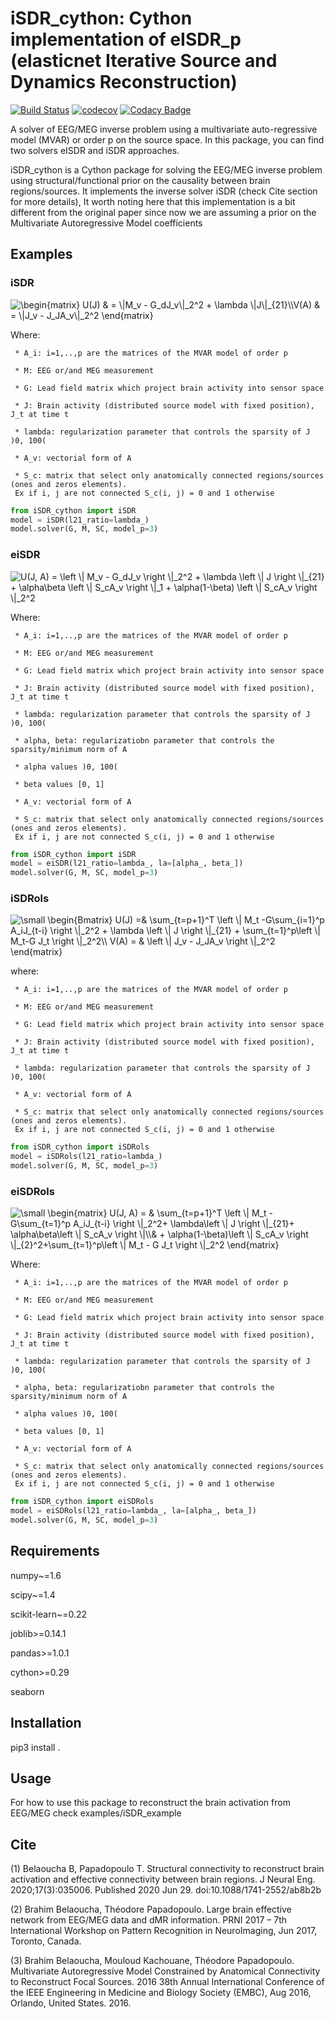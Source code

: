 # iSDR_cython: Cython implementation of eISDR_p (elasticnet Iterative Source and Dynamics Reconstruction)
[![Build Status](https://travis-ci.com/BBELAOUCHA/iSDR_cython.svg?branch=development)](https://travis-ci.com/BBELAOUCHA/iSDR_cython)
[![codecov](https://codecov.io/gh/BBELAOUCHA/iSDR_cython/branch/development/graph/badge.svg)](https://codecov.io/gh/BBELAOUCHA/iSDR_cython)
[![Codacy Badge](https://api.codacy.com/project/badge/Grade/555130d02e134e819bc599b93cfe53c9)](https://www.codacy.com/manual/BBELAOUCHA/iSDR_cython?utm_source=github.com&amp;utm_medium=referral&amp;utm_content=BBELAOUCHA/iSDR_cython&amp;utm_campaign=Badge_Grade)

A solver of EEG/MEG inverse problem using a multivariate auto-regressive model (MVAR) or order p on the source space. In this package, you can find two solvers eISDR and iSDR approaches.


     

iSDR_cython is a Cython package for solving the EEG/MEG inverse problem using structural/functional prior on the causality between brain regions/sources.
It implements the inverse solver iSDR (check Cite section for more details), It worth noting here that this implementation is a bit different from the original 
paper since now we are assuming a prior on the Multivariate Autoregressive Model coefficients

## Examples

### iSDR

<img src="https://latex.codecogs.com/svg.latex?%5Cbegin%7Bmatrix%7D%20U%28J%29%20%26%20%3D%20%5C%7CM_v%20-%20G_dJ_v%5C%7C_2%5E2%20&plus;%20%5Clambda%20%5C%7CJ%5C%7C_%7B21%7D%20%5C%5C%20V%28A%29%20%26%20%3D%20%5C%7CJ_v%20-%20J_JA_v%5C%7C_2%5E2%20%5Cend%7Bmatrix%7D" title=" \begin{matrix} U(J) & = \|M_v - G_dJ_v\|_2^2 + \lambda \|J\|_{21}\\V(A) & = \|J_v - J_JA_v\|_2^2 \end{matrix} "/>

Where: 

     * A_i: i=1,..,p are the matrices of the MVAR model of order p

     * M: EEG or/and MEG measurement

     * G: Lead field matrix which project brain activity into sensor space

     * J: Brain activity (distributed source model with fixed position), J_t at time t

     * lambda: regularization parameter that controls the sparsity of J )0, 100(
     
     * A_v: vectorial form of A
     
     * S_c: matrix that select only anatomically connected regions/sources (ones and zeros elements).
     Ex if i, j are not connected S_c(i, j) = 0 and 1 otherwise
     
```python
from iSDR_cython import iSDR
model = iSDR(l21_ratio=lambda_)
model.solver(G, M, SC, model_p=3)

```
### eiSDR

<img src="https://latex.codecogs.com/png.latex?U%28J%2C%20A%29%20%3D%20%5Cleft%20%5C%7C%20M_v%20-%20G_dJ_v%20%5Cright%20%5C%7C_2%5E2%20&plus;%20%5Clambda%20%5Cleft%20%5C%7C%20J%20%5Cright%20%5C%7C_%7B21%7D%20&plus;%20%5Calpha%5Cbeta%20%5Cleft%20%5C%7C%20S_cA_v%20%5Cright%20%5C%7C_1%20&plus;%20%5Calpha%281-%5Cbeta%29%20%5Cleft%20%5C%7C%20S_cA_v%20%5Cright%20%5C%7C_2%5E2" title=" U(J, A) = \left \|  M_v - G_dJ_v \right \|_2^2 + \lambda \left \| J \right \|_{21} + \alpha\beta \left \| S_cA_v \right \|_1 + \alpha(1-\beta)  \left \| S_cA_v \right \|_2^2 "/>

Where: 

     * A_i: i=1,..,p are the matrices of the MVAR model of order p

     * M: EEG or/and MEG measurement

     * G: Lead field matrix which project brain activity into sensor space

     * J: Brain activity (distributed source model with fixed position), J_t at time t

     * lambda: regularization parameter that controls the sparsity of J )0, 100(
     
     * alpha, beta: regularizatiobn parameter that controls the sparsity/minimum norm of A
     
     * alpha values )0, 100(
     
     * beta values [0, 1]
     
     * A_v: vectorial form of A
     
     * S_c: matrix that select only anatomically connected regions/sources (ones and zeros elements).
     Ex if i, j are not connected S_c(i, j) = 0 and 1 otherwise
     
```python
from iSDR_cython import iSDR
model = eiSDR(l21_ratio=lambda_, la=[alpha_, beta_])
model.solver(G, M, SC, model_p=3)

```

### iSDRols

<img src="https://latex.codecogs.com/png.latex?%5Csmall%20%5Cbegin%7BBmatrix%7D%20U%28J%29%20%3D%26%20%5Csum_%7Bt%3Dp&plus;1%7D%5ET%20%5Cleft%20%5C%7C%20M_t%20-G%5Csum_%7Bi%3D1%7D%5Ep%20A_iJ_%7Bt-i%7D%20%5Cright%20%5C%7C_2%5E2%20&plus;%20%5Clambda%20%5Cleft%20%5C%7C%20J%20%5Cright%20%5C%7C_%7B21%7D%20&plus;%20%5Csum_%7Bt%3D1%7D%5Ep%5Cleft%20%5C%7C%20M_t-G%20J_t%20%5Cright%20%5C%7C_2%5E2%5C%5C%20V%28A%29%20%3D%20%26%20%5Cleft%20%5C%7C%20J_v%20-%20J_JA_v%20%5Cright%20%5C%7C_2%5E2%20%5Cend%7Bmatrix%7D" title=" \small 
\begin{Bmatrix} U(J) =& \sum_{t=p+1}^T \left \| M_t -G\sum_{i=1}^p A_iJ_{t-i} \right \|_2^2 + \lambda \left \| J \right \|_{21} + \sum_{t=1}^p\left \| M_t-G J_t \right \|_2^2\\
 V(A) = & \left \| J_v - J_JA_v \right \|_2^2
\end{matrix}" />

where:

     * A_i: i=1,..,p are the matrices of the MVAR model of order p

     * M: EEG or/and MEG measurement

     * G: Lead field matrix which project brain activity into sensor space

     * J: Brain activity (distributed source model with fixed position), J_t at time t

     * lambda: regularization parameter that controls the sparsity of J )0, 100(
     
     * A_v: vectorial form of A
     
     * S_c: matrix that select only anatomically connected regions/sources (ones and zeros elements).
     Ex if i, j are not connected S_c(i, j) = 0 and 1 otherwise
     
```python
from iSDR_cython import iSDRols
model = iSDRols(l21_ratio=lambda_)
model.solver(G, M, SC, model_p=3)

```

### eiSDRols

<img src="https://latex.codecogs.com/png.latex?%5Csmall%20%5Cbegin%7Bmatrix%7D%20U%28J%2C%20A%29%20%3D%20%26%20%5Csum_%7Bt%3Dp&plus;1%7D%5ET%20%5Cleft%20%5C%7C%20M_t%20-%20G%5Csum_%7Bt%3D1%7D%5Ep%20A_iJ_%7Bt-i%7D%20%5Cright%20%5C%7C_2%5E2&plus;%20%5Clambda%5Cleft%20%5C%7C%20J%20%5Cright%20%5C%7C_%7B21%7D&plus;%20%5Calpha%5Cbeta%5Cleft%20%5C%7C%20S_cA_v%20%5Cright%20%5C%7C%5C%5C%26%20&plus;%20%5Calpha%281-%5Cbeta%29%5Cleft%20%5C%7C%20S_cA_v%20%5Cright%20%5C%7C_%7B2%7D%5E2&plus;%5Csum_%7Bt%3D1%7D%5Ep%5Cleft%20%5C%7C%20M_t%20-%20G%20J_t%20%5Cright%20%5C%7C_2%5E2%20%5Cend%7Bmatrix%7D" title="\small \begin{matrix} 
U(J, A) = & \sum_{t=p+1}^T \left \| M_t - G\sum_{t=1}^p A_iJ_{t-i} \right \|_2^2+ \lambda\left \| J \right \|_{21}+ \alpha\beta\left \| S_cA_v \right \|\\& + \alpha(1-\beta)\left \| S_cA_v \right \|_{2}^2+\sum_{t=1}^p\left \| M_t - G J_t \right \|_2^2
\end{matrix}" />

Where: 

     * A_i: i=1,..,p are the matrices of the MVAR model of order p

     * M: EEG or/and MEG measurement

     * G: Lead field matrix which project brain activity into sensor space

     * J: Brain activity (distributed source model with fixed position), J_t at time t

     * lambda: regularization parameter that controls the sparsity of J )0, 100(
     
     * alpha, beta: regularizatiobn parameter that controls the sparsity/minimum norm of A
     
     * alpha values )0, 100(
     
     * beta values [0, 1]
     
     * A_v: vectorial form of A
     
     * S_c: matrix that select only anatomically connected regions/sources (ones and zeros elements).
     Ex if i, j are not connected S_c(i, j) = 0 and 1 otherwise
     
```python
from iSDR_cython import eiSDRols
model = eiSDRols(l21_ratio=lambda_, la=[alpha_, beta_])
model.solver(G, M, SC, model_p=3)

```

## Requirements
numpy~=1.6

scipy~=1.4 

scikit-learn~=0.22

joblib>=0.14.1

pandas>=1.0.1

cython>=0.29

seaborn

## Installation

pip3 install .

## Usage

For how to use this package to reconstruct the brain activation from EEG/MEG
check examples/iSDR_example

## Cite

(1) Belaoucha B, Papadopoulo T. Structural connectivity to reconstruct brain activation and effective connectivity between brain regions. J Neural Eng. 2020;17(3):035006. Published 2020 Jun 29. doi:10.1088/1741-2552/ab8b2b

(2) Brahim Belaoucha, Théodore Papadopoulo. Large brain effective network from EEG/MEG data and dMR information. PRNI 2017 – 7th International Workshop on Pattern Recognition in NeuroImaging, Jun 2017, Toronto, Canada.

(3) Brahim Belaoucha, Mouloud Kachouane, Théodore Papadopoulo. Multivariate Autoregressive Model Constrained by Anatomical Connectivity to Reconstruct Focal Sources. 2016 38th Annual International Conference of the IEEE Engineering in Medicine and Biology Society (EMBC), Aug 2016, Orlando, United States. 2016.
